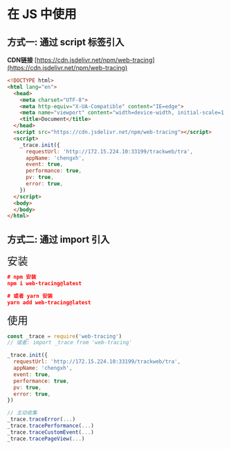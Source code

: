# 在 JS 中使用

## 方式一: 通过 script 标签引入
**CDN链接** [https://cdn.jsdelivr.net/npm/web-tracing](https://cdn.jsdelivr.net/npm/web-tracing)

``` html
<!DOCTYPE html>
<html lang="en">
  <head>
    <meta charset="UTF-8">
    <meta http-equiv="X-UA-Compatible" content="IE=edge">
    <meta name="viewport" content="width=device-width, initial-scale=1.0">
    <title>Document</title>
  </head>
  <script src="https://cdn.jsdelivr.net/npm/web-tracing"></script>
  <script>
    _trace.init({
      requestUrl: 'http://172.15.224.10:33199/trackweb/tra',
      appName: 'chengxh',
      event: true,
      performance: true,
      pv: true,
      error: true,
    })
  </script>
  <body>
  </body>
</html>
```

## 方式二: 通过 import 引入

<font size=5>安装</font>

``` json
# npm 安装
npm i web-tracing@latest

# 或者 yarn 安装
yarn add web-tracing@latest
```

<font size=5>使用</font>

``` js
const _trace = require('web-tracing')
// 或者: import _trace from 'web-tracing'

_trace.init({
  requestUrl: 'http://172.15.224.10:33199/trackweb/tra',
  appName: 'chengxh',
  event: true,
  performance: true,
  pv: true,
  error: true,
})

// 主动收集
_trace.traceError(...)
_trace.tracePerformance(...)
_trace.traceCustomEvent(...)
_trace.tracePageView(...)
```




